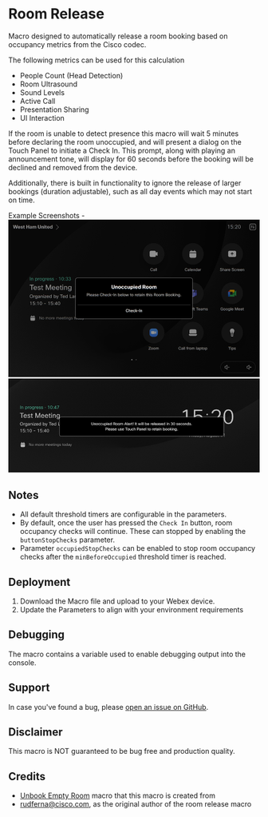 # Room Release

Macro designed to automatically release a room booking based on occupancy metrics from the Cisco codec.

The following metrics can be used for this calculation
- People Count (Head Detection)
- Room Ultrasound
- Sound Levels
- Active Call
- Presentation Sharing
- UI Interaction

If the room is unable to detect presence this macro will wait 5 minutes before declaring the room unoccupied, and will present a dialog on the Touch Panel to initiate a Check In.
This prompt, along with playing an announcement tone, will display for 60 seconds before the booking will be declined and removed from the device.

Additionally, there is built in functionality to ignore the release of larger bookings (duration adjustable), such as all day events which may not start on time.

Example Screenshots - 
![img1.png](img/touch.png)
![img2.png](img/osd.png)

## Notes
- All default threshold timers are configurable in the parameters.
- By default, once the user has pressed the `Check In` button, room occupancy checks will continue. These can stopped by enabling the `buttonStopChecks` parameter.
- Parameter `occupiedStopChecks` can be enabled to stop room occupancy checks after the `minBeforeOccupied` threshold timer is reached.

## Deployment

1. Download the Macro file and upload to your Webex device.
2. Update the Parameters to align with your environment requirements

## Debugging

The macro contains a variable used to enable debugging output into the console.

## Support

In case you've found a bug, please [open an issue on GitHub](../../../issues).

## Disclaimer

This macro is NOT guaranteed to be bug free and production quality.

## Credits

- [Unbook Empty Room](https://github.com/CiscoDevNet/roomdevices-macros-samples/tree/master/Unbook%20Empty%20Room) macro that this macro is created from
- rudferna@cisco.com, as the original author of the room release macro
